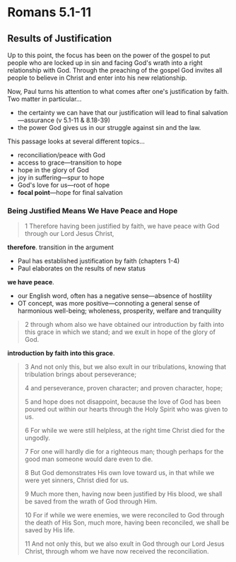 # Romans 5.1-11

## Results of Justification

Up to this point, the focus has been on the power of the gospel to put people who are locked up in sin and facing God's wrath into a right relationship with God. Through the preaching of the gospel God invites all people to believe in Christ and enter into his new relationship.

Now, Paul turns his attention to what comes after one's justification by faith. Two matter in particular…

- the certainty we can have that our justification will lead to final salvation—assurance (v 5.1-11 & 8.18-39)
- the power God gives us in our struggle against sin and the law.

This passage looks at several different topics…

- reconciliation/peace with God
- access to grace—transition to hope
- hope in the glory of God
- joy in suffering—spur to hope
- God's love for us—root of hope
- **focal point**—hope for final salvation

### Being Justified Means We Have Peace and Hope

> 1 Therefore having been justified by faith, we have peace with God through our Lord Jesus Christ, 

**therefore**. transition in the argument

- Paul has established justification by faith (chapters 1-4)
- Paul elaborates on the results of new status

**we have peace**.

- our English word, often has a negative sense—absence of hostility
- OT concept, was more positive—connoting a general sense of harmonious well-being; wholeness, prosperity, welfare and tranquility 

> 2 through whom also we have obtained our introduction by faith into this grace in which we stand; and we exult in hope of the glory of God. 

**introduction by faith into this grace**. 

> 3 And not only this, but we also exult in our tribulations, knowing that tribulation brings about perseverance; 
>
> 4 and perseverance, proven character; and proven character, hope; 
>
> 5 and hope does not disappoint, because the love of God has been poured out within our hearts through the Holy Spirit who was given to us. 
>
> 6 For while we were still helpless, at the right time Christ died for the ungodly. 
>
> 7 For one will hardly die for a righteous man; though perhaps for the good man someone would dare even to die. 
>
> 8 But God demonstrates His own love toward us, in that while we were yet sinners, Christ died for us. 
>
> 9 Much more then, having now been justified by His blood, we shall be saved from the wrath of God through Him. 
>
> 10 For if while we were enemies, we were reconciled to God through the death of His Son, much more, having been reconciled, we shall be saved by His life. 
>
> 11 And not only this, but we also exult in God through our Lord Jesus Christ, through whom we have now received the reconciliation.



